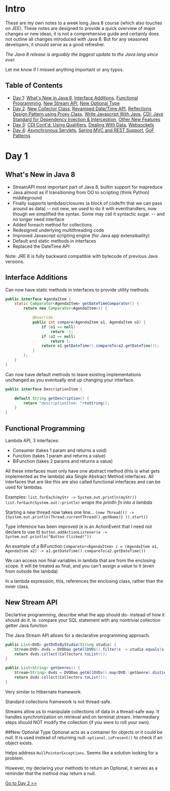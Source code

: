 # Intro
These are my own notes to a week long Java 8 course (which also touches on JEE).  These notes are designed to provide a quick overview of major changes or new ideas, it is not a comprehensive guide and certainly does not outline all changes introduced with Java 8.  But for any seasoned developers, it should serve as a good refresher.

_The Java 8 release is arguably the biggest update to the Java lang since ever._

Let me know if I missed anything important or any typos.

## Table of Contents

- [Day 1](#day-1): [What's New in Java 8](#whats-new-in-java-8), [Interface Additions](#interface-addtions), [Functional Programming](#functional-programming), [New Stream API](#new-stream-api), [New Optional Type](#new-optional-type)  
- [Day 2](day2.md): [New Collector Class](day2.md#new-collector-class), [Revamped Date/Time API](day2.md#revamped-datetime-api), [Reflections Design Pattern using Proxy Class](day2.md#reflections-design-pattern-using-proxy-class), [Write Javascript With Java](day2.md#write-javascript-with-java), [CDI: Java Standard for Dependency Injection & Interception](day2.md#cdi-java-standard-for-dependency-injection-interception), [Other New Features](day2.md#other-new-features)
- [Day 3](day3.md): [CDI Cont'd: Using Qualifiers](#day3.md#cdi-contd-using-qualifiers), [Dealing With Data](#day3.md#dealing-with-data), [Websockets](#day3.md#websockets)
- [Day 4](day4.md): [Asynchronous Servlets](day4.md#asynchronous-servlets), [Spring MVC and REST Support](#day4.md#spring-mvc-and-rest-support), [GoF Patterns](day4.md#gof-patterns)

# Day 1
## What's New in Java 8
- StreamAPI most important part of Java 8, builtin support for mapreduce
- Java almost as if transitioning from OO to scripting (think Python) middleground
- Finally supports lambdas/closures (a block of code/fn that we can pass around as data)
-- not new, we used to do it with eventhandlers, now though we simplified the syntax.  Some may call it syntactic sugar.
-- and no longer need interface
- Added foreach method for collections
- Redesigned underlying multithreading code
- Improved Javascript scripting engine (for Java app extensibaility)
- Default and static methods in interfaces
- Replaced the DateTime API


Note: JRE 8 is fully backward compatible with bytecode of previous Java versions.

## Interface Additions
Can now have static methods in interfaces to provide utility methods.

```java
public interface AgendaItem {
	static Comparator<AgendaItem> getDateTimeComparator() {
		return new Comparator<AgendaItem>() {

			@Override
			public int compare(AgendaItem o1, AgendaItem o2) {
				if (o1 == null)
					return -1;
				if (o2 == null)
					return 1;
				return o1.getDateTime().compareTo(o2.getDateTime());
			}
		};
	}
}
```

Can now have default methods to leave existing implementations unchanged as you eventually end up changing your interface.
```java
public interface DescriptionItem {

	default String getDescription() {
		return "descriptionItem: "+toString();
	}
}
```

## Functional Programming
Lambda API, 3 interfaces: 
- Consumer (takes 1 param and returns a void)
- Function (takes 1 param and returns a value)
- BiFunction (takes 2 params and returns a value)

All these interfaces must only have one abstract method (this is what gets implemented as the lambda) aka Single Abstract Method interfaces.  All interfaces that are like this are also called functional interfaces and can be used for lambdas.

Examples: 
`list.forEach(myStr -> System.out.println(myStr))`
`list.forEach(System.out::println)` _wraps the println fn into a lambda_

Starting a new thread now takes one line...
`(new Thread(() -> {System.out.println(Thread.currentThread().getName)} )).start()`

Type inference has been improved (e is an ActionEvent that I need not declare to use it)
`button.addActionListener(e -> System.out.println("Button Clicked!"))`

An example of a BiFunction
`Comparator<AgendaItem> c = (AgendaItem a1, AgendaItem a2) -> a1.getDateTime().compareTo(a2.getDateTime())`

We can access non final variables in lambda that are from the enclosing scope. It will be treated as final, and you can't assign a value to it (even from outside the lambda)

In a lambda expression, this, references the enclosing class, rather than the inner class.


## New Stream API

Declartive programming, describe what the app should do- instead of how it should do it.
Ie. compare your SQL statement with any nontrivial collection getter Java function

The Java Stream API allows for a declarative programming approach.
```java
public List<DVD> getDVDsByStudio(String studio) {
	Stream<DVD> dvds = DVDDao.getAllDVDs().filter(s -> studio.equals(s.getStudio()));
	return dvds.collect(Collectors.toList());
}

public List<String> getGenres() {
	Stream<String> dvds = DVDDao.getAllDVDs().map(DVD::getGenre).distinct().sorted();
	return dvds.collect(Collectors.toList());
}
```
Very similar to Hibernate framework.

Standard collections framework is not thread-safe.

Streams allow us to manipulate collections of data in a thread-safe way.  It handles
synchronization on retrieval and on terminal stream.  Intermediary steps should NOT modify the collection (if you were to roll your own).


##New Optional Type
Optional acts as a container for objects or it could be null.  It is used instead of returning null. `optional.isPresent()` to check if an object exists.

Helps address `NullPointerExceptions`.  Seems like a solution looking for a problem.

However, my declaring your methods to return an Optional, it serves as a reminder that the method may return a null.

[Go to Day 2 >>](/day2.md)